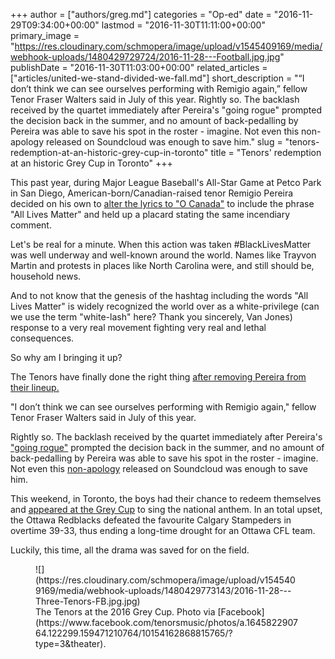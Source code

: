 +++
author = ["authors/greg.md"]
categories = "Op-ed"
date = "2016-11-29T09:34:00+00:00"
lastmod = "2016-11-30T11:11:00+00:00"
primary_image = "https://res.cloudinary.com/schmopera/image/upload/v1545409169/media/webhook-uploads/1480429729724/2016-11-28---Football.jpg.jpg"
publishDate = "2016-11-30T11:03:00+00:00"
related_articles = ["articles/united-we-stand-divided-we-fall.md"]
short_description = "“I don’t think we can see ourselves performing with Remigio again,” fellow Tenor Fraser Walters said in July of this year. Rightly so. The backlash received by the quartet immediately after Pereira&#039;s &quot;going rogue&quot; prompted the decision back in the summer, and no amount of back-pedalling by Pereira was able to save his spot in the roster - imagine. Not even this non-apology released on Soundcloud was enough to save him."
slug = "tenors-redemption-at-an-historic-grey-cup-in-toronto"
title = "Tenors&#039; redemption at an historic Grey Cup in Toronto"
+++

This past year, during Major League Baseball's All-Star Game at Petco Park in San Diego, American-born/Canadian-raised tenor Remigio Pereira decided on his own to [alter the lyrics to "O Canada"](http://www.cbc.ca/sports/baseball/mlb/canadian-national-anthem-all-lives-matter-change-1.3676477) to include the phrase "All Lives Matter" and held up a placard stating the same incendiary comment. 

Let's be real for a minute. When this action was taken #BlackLivesMatter was well underway and well-known around the world. Names like Trayvon Martin and protests in places like North Carolina were, and still should be, household news. 

And to not know that the genesis of the hashtag including the words "All Lives Matter" is widely recognized the world over as a white-privilege (can we use the term "white-lash" here? Thank you sincerely, Van Jones) response to a very real movement fighting very real and lethal consequences.

So why am I bringing it up? 

The Tenors have finally done the right thing [after removing Pereira from their lineup.](http://www.cbc.ca/news/entertainment/tenors-remigio-pereira-split-1.3860690) 

"I don’t think we can see ourselves performing with Remigio again," fellow Tenor Fraser Walters said in July of this year. 

Rightly so. The backlash received by the quartet immediately after Pereira's ["going rogue"](http://news.nationalpost.com/sports/mlb/outrage-after-the-tenors-change-o-canada-lyrics-to-all-lives-matter-statement-at-mlb-all-star-game) prompted the decision back in the summer, and no amount of back-pedalling by Pereira was able to save his spot in the roster - imagine. Not even this [non-apology](https://soundcloud.com/remigio-pereira/black-lives-do-matter) released on Soundcloud was enough to save him. 

This weekend, in Toronto, the boys had their chance to redeem themselves and [appeared at the Grey Cup](https://www.facebook.com/tenorsmusic/posts/10154168137690765:0) to sing the national anthem. In an total upset, the Ottawa Redblacks defeated the favourite Calgary Stampeders in overtime 39-33, thus ending a long-time drought for an Ottawa CFL team. 

Luckily, this time, all the drama was saved for on the field.

<figure data-type="image">
![](https://res.cloudinary.com/schmopera/image/upload/v1545409169/media/webhook-uploads/1480429773143/2016-11-28---Three-Tenors-FB.jpg.jpg)<figcaption>The Tenors at the 2016 Grey Cup. Photo via [Facebook](https://www.facebook.com/tenorsmusic/photos/a.164582290764.122299.159471210764/10154162868815765/?type=3&theater).</figcaption>
</figure>
